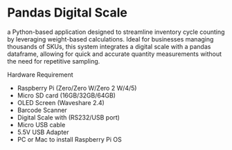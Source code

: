 # Pandas Digital Scale
a Python-based application designed to streamline inventory cycle counting by leveraging weight-based calculations. Ideal for businesses managing thousands of SKUs, this system integrates a digital scale with a pandas dataframe, allowing for quick and accurate quantity measurements without the need for repetitive sampling.

Hardware Requirement
- Raspberry Pi (Zero/Zero W/Zero 2 W/4/5)
- Micro SD card (16GB/32GB/64GB)
- OLED Screen (Waveshare 2.4)
- Barcode Scanner
- Digital Scale with (RS232/USB port)
- Micro USB cable
- 5.5V USB Adapter
- PC or Mac to install Raspberry Pi OS
